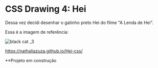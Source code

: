 <h1>CSS Drawing 4: Hei</h1>

Dessa vez decidi desenhar o gatinho preto Hei do filme "A Lenda de Hei".

Essa é a imagem de referência:

![black cat _3](https://github.com/NathaliaZuza/Hei-css/assets/105496086/15b16707-5c03-4b1b-9d68-85af7f89b79a)

https://nathaliazuza.github.io/Hei-css/

**Projeto em construção
